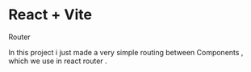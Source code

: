 # React + Vite
Router

In this project i just made a very simple routing between Components , which we use in react router .
